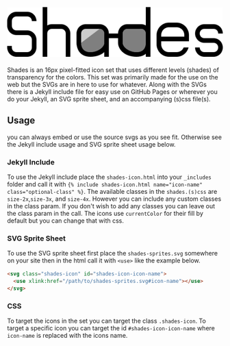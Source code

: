 ![shades-logotype](assets/shades-logotype.svg)
---

Shades is an 16px pixel-fitted icon set that uses different levels (shades) of transparency for the colors. This set was primarily made for the use on the web but the SVGs are in here to use for whatever. Along with the SVGs there is a Jekyll include file for easy use on GitHub Pages or wherever you do your Jekyll, an SVG sprite sheet, and an accompanying (s)css file(s).

## Usage
you can always embed or use the source svgs as you see fit. Otherwise see the Jekyll include usage and SVG sprite sheet usage below.

### Jekyll Include
To use the Jekyll include place the `shades-icon.html` into your `_includes` folder and call it with `{% include shades-icon.html name="icon-name" class="optional-class" %}`. The available classes in the `shades.(s)css` are `size-2x`,`size-3x`, and `size-4x`. However you can include any custom classes in the class param. If you don't wish to add any classes you can leave out the class param in the call. The icons use `currentColor` for their fill by default but you can change that with css.

### SVG Sprite Sheet
To use the SVG sprite sheet first place the `shades-sprites.svg` somewhere on your site then in the html call it with `<use>` like the example below.

```html
<svg class="shades-icon" id="shades-icon-icon-name">
  <use xlink:href="/path/to/shades-sprites.svg#icon-name"></use>
</svg>
```

### CSS
To target the icons in the set you can target the class `.shades-icon`. To target a specific icon you can target the id `#shades-icon-icon-name` where `icon-name` is replaced with the icons name.
